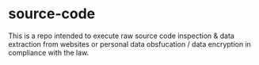 # source-code
This is a repo intended to execute raw source code inspection &amp; data extraction from websites or personal data obsfucation / data encryption in compliance with the law.
